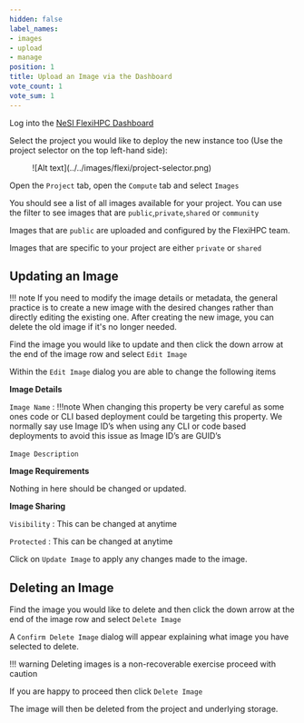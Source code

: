 ```yaml
---
hidden: false
label_names:
- images
- upload
- manage
position: 1
title: Upload an Image via the Dashboard
vote_count: 1
vote_sum: 1
---
```


Log into the [NeSI FlexiHPC Dashboard](https://dashboard.cloud.nesi.org.nz/)

Select the project you would like to deploy the new instance too (Use the project selector on the top left-hand side):

<figure markdown>
  ![Alt text](../../images/flexi/project-selector.png)
</figure>

Open the `Project` tab, open the `Compute` tab and select `Images`

You should see a list of all images available for your project. You can use the filter to see images that are `public`,`private`,`shared` or `community`

Images that are `public` are uploaded and configured by the FlexiHPC team.

Images that are specific to your project are either `private` or `shared`

## Updating an Image

!!! note
    If you need to modify the image details or metadata, the general practice is to create a new image with the desired changes rather than directly editing the existing one. After creating the new image, you can delete the old image if it's no longer needed.

Find the image you would like to update and then click the down arrow at the end of the image row and select `Edit Image`

Within the `Edit Image` dialog you are able to change the following items

**Image Details**

`Image Name`
:   !!!note
        When changing this property be very careful as some ones code or CLI based deployment could be targeting this property. We normally say use Image ID’s when using any CLI or code based deployments to avoid this issue as Image ID’s are GUID’s

`Image Description`

**Image Requirements**

Nothing in here should be changed or updated.

**Image Sharing**

`Visibility`
:   This can be changed at anytime

`Protected`
:   This can be changed at anytime

Click on `Update Image` to apply any changes made to the image.

## Deleting an Image

Find the image you would like to delete and then click the down arrow at the end of the image row and select `Delete Image`

A `Confirm Delete Image` dialog will appear explaining what image you have selected to delete.

!!! warning
    Deleting images is a non-recoverable exercise proceed with caution

If you are happy to proceed then click `Delete Image`

The image will then be deleted from the project and underlying storage.